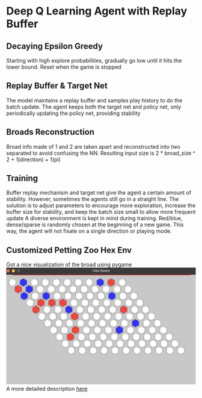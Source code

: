 # Deep Q Learning Agent with Replay Buffer

## Decaying Epsilon Greedy
Starting with high explore probabilities, gradually go low until it hits the lower bound. Reset when the game is stopped
## Replay Buffer & Target Net
The model maintains a replay buffer and samples play history to do the batch update. The agent keeps both the target net and policy net, only periodically updating the policy net, providing stability
## Broads Reconstruction
Broad info made of 1 and 2 are taken apart and reconstructed into two separated to avoid confusing the NN. Resulting input size is 2 * broad_size ^ 2 + 1(direction) + 1(pi)
## Training
Buffer replay mechanism and target net give the agent a certain amount of stability. However, sometimes the agents still go in a straight line. The solution is to adjust parameters to encourage more exploration, increase the buffer size for stability, and keep the batch size small to allow more frequent update
A diverse environment is kept in mind during training. Red/blue, dense/sparse is randomly chosen at the beginning of a new game. This way, the agent will not fixate on a single direction or playing mode.



## Customized Petting Zoo Hex Env
Got a nice visualization of the broad using pygame
![render](https://github.com/s87217647/Reinforcement_L/blob/main/hex/pygame%20render.png)
A more detailed description [here](https://github.com/sjsu-interconnect/ourhexgame)
